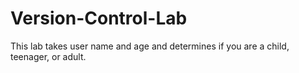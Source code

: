 # Version-Control-Lab
This lab takes user name and age and determines if you are a child, teenager, or adult.

